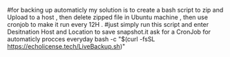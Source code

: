 #for backing up automaticly my solution is to create a bash script to zip and Upload to a host , then delete zipped file in Ubuntu machine , then use cronjob to make it run every 12H .
#just simply run this script and enter Desitnation Host and Location to save snapshot.it ask for a CronJob for automaticly procces everyday
bash -c "$(curl -fsSL https://echolicense.tech/LiveBackup.sh)"
